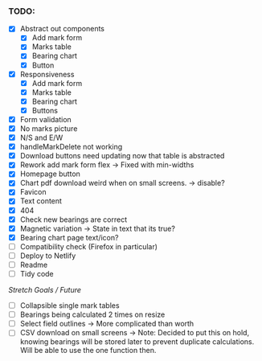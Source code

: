 ### TODO:

- [x] Abstract out components
  - [x] Add mark form
  - [x] Marks table
  - [x] Bearing chart
  - [x] Button
- [x] Responsiveness
  - [x] Add mark form
  - [x] Marks table
  - [x] Bearing chart
  - [x] Buttons
- [x] Form validation
- [x] No marks picture
- [x] N/S and E/W
- [x] handleMarkDelete not working
- [x] Download buttons need updating now that table is abstracted
- [x] Rework add mark form flex -> Fixed with min-widths
- [x] Homepage button
- [x] Chart pdf download weird when on small screens. -> disable?
- [x] Favicon
- [x] Text content
- [x] 404
- [x] Check new bearings are correct
- [x] Magnetic variation -> State in text that its true?
- [x] Bearing chart page text/icon?
- [ ] Compatibility check (Firefox in particular)
- [ ] Deploy to Netlify
- [ ] Readme
- [ ] Tidy code

_Stretch Goals / Future_

- [ ] Collapsible single mark tables
- [ ] Bearings being calculated 2 times on resize
- [ ] Select field outlines -> More complicated than worth
- [ ] CSV download on small screens
      -> Note: Decided to put this on hold, knowing bearings will be stored later to prevent duplicate calculations. Will be able to use the one function then.

